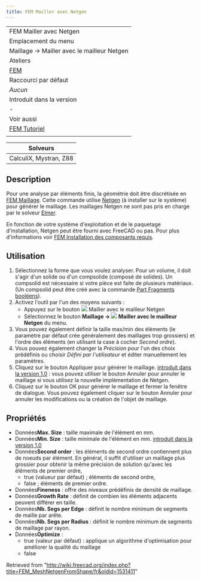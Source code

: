 ```yaml
---
title: FEM Mailler avec Netgen
---
```

|  |
| --- |
| FEM Mailler avec Netgen |
| Emplacement du menu |
| Maillage → Mailler avec le mailleur Netgen |
| Ateliers |
| [FEM](/FEM_Workbench/fr "FEM Workbench/fr") |
| Raccourci par défaut |
| *Aucun* |
| Introduit dans la version |
| - |
| Voir aussi |
| [FEM Tutoriel](/FEM_tutorial/fr "FEM tutorial/fr") |
|  |

| Solveurs |
| --- |
| CalculiX, Mystran, Z88 |

## Description

Pour une analyse par éléments finis, la géométrie doit être discrétisée en [FEM Maillage](/FEM_Mesh/fr "FEM Mesh/fr"). Cette commande utilise [Netgen](https://www.ngsolve.org/) (à installer sur le système) pour générer le maillage. Les maillages Netgen ne sont pas pris en charge par le solveur [Elmer](/FEM_SolverElmer/fr "FEM SolverElmer/fr").

En fonction de votre système d'exploitation et de le paquetage d'installation, Netgen peut être fourni avec FreeCAD ou pas. Pour plus d'informations voir [FEM Installation des composants requis](/FEM_Install/fr#Netgen "FEM Install/fr").

## Utilisation

1. Sélectionnez la forme que vous voulez analyser. Pour un volume, il doit s'agir d'un solide ou d'un compsolide (composé de solides). Un compsolid est nécessaire si votre pièce est faite de plusieurs matériaux. (Un compsolid peut être créé avec la commande [Part Fragments booléens](/Part_BooleanFragments/fr "Part BooleanFragments/fr")).
2. Activez l'outil par l'un des moyens suivants :
   * Appuyez sur le bouton ![](/images/FEM_MeshNetgenFromShape.svg) Mailler avec le mailleur Netgen
   * Sélectionnez le bouton **Maillage → ![](/images/FEM_MeshGmshFromShape.svg) Mailler avec le mailleur Netgen** du menu.
3. Vous pouvez également définir la taille max/min des éléments (le paramètre par défaut crée généralement des maillages trop grossiers) et l'ordre des éléments (en utilisant la case à cocher *Second ordre*).
4. Vous pouvez également changer la *Précision* pour l'un des choix prédéfinis ou choisir *Défini par l'utilisateur* et éditer manuellement les paramètres.
5. Cliquez sur le bouton Appliquer pour générer le maillage. [introduit dans la version 1.0](/Release_notes_1.0/fr "Release notes 1.0/fr") : vous pouvez utiliser le bouton Annuler pour annuler le maillage si vous utilisez la nouvelle implémentation de Netgen.
6. Cliquez sur le bouton OK pour générer le maillage et fermer la fenêtre de dialogue. Vous pouvez également cliquer sur le bouton Annuler pour annuler les modifications ou la création de l'objet de maillage.

## Propriétés

* Données**Max. Size** : taille maximale de l'élément en mm.
* Données**Min. Size** : taille minimale de l'élément en mm. [introduit dans la version 1.0](/Release_notes_1.0/fr "Release notes 1.0/fr")
* Données**Second order** : les éléments de second ordre contiennent plus de noeuds par élément. En général, il suffit d'utiliser un maillage plus grossier pour obtenir la même précision de solution qu'avec les éléments de premier ordre,
  + true (valueur par défaut) ; éléments de second ordre,
  + false ; éléments de premier ordre.
* Données**Fineness** : offre des niveaux prédéfinis de densité de maillage.
* Données**Growth Rate** : définit de combien les éléments adjacents peuvent différer en taille.
* Données**Nb. Segs per Edge** : définit le nombre minimum de segments de maille par arête.
* Données**Nb. Segs per Radius** : définit le nombre minimum de segments de maillage par rayon.
* Données**Optimize** :
  + true (valeur par défaut) : applique un algorithme d'optimisation pour améliorer la qualité du maillage
  + false

Retrieved from "<http://wiki.freecad.org/index.php?title=FEM_MeshNetgenFromShape/fr&oldid=1531411>"